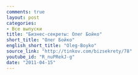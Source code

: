 ```yaml
---
comments: true
layout: post
categories:
- Все выпуски
title: "Бизнес-секреты: Олег Бойко"
short_title: "Олег Бойко"
english_short_title: "Oleg-Boyko"
source_link: "http://tinkov.com/bizsekrety/78"
youtube_id: "R_nuPRekJ-g"
date: "2011-04-15"
---
```


